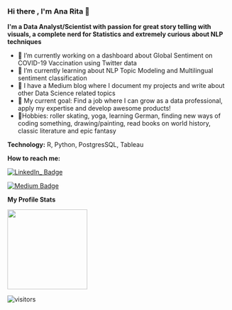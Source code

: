 
### Hi there , I'm Ana Rita 👋

**I'm a Data Analyst/Scientist with passion for great story telling with visuals, a complete nerd for Statistics and extremely curious about NLP techniques**

- 🔭 I’m currently working on a dashboard about Global Sentiment on COVID-19 Vaccination using Twitter data 
- 🌱 I’m currently learning about NLP Topic Modeling and Multilingual sentiment classification 
- 📖 I have a Medium blog where I document my projects and write about other Data Science related topics 
- 🎯 My current goal: Find a job where I can grow as a data professional, apply my expertise and develop awesome products!
- 🌻Hobbies: roller skating, yoga, learning German, finding new ways of coding something,  drawing/painting, read books on world history, classic literature and epic fantasy 

**Technology:** 
R, Python, PostgresSQL, Tableau 

 **How to reach me:**

[![LinkedIn_ Badge]({https://img.shields.io/badge/LinkedIn-0077B5?style=for-the-badge&logo=linkedin&logoColor=white})](https://www.linkedin.com/in/ana-rita-santos)

[![Medium Badge](https://badgen.net/badge/icon/medium?icon=medium&label)](https://medium.com/@anaritasantos)

**My Profile Stats**

<img height="180em" src="https://github-readme-stats.vercel.app/api?username=AnaRita93&show_icons=true&hide_border=true&&count_private=true&include_all_commits=true"/>

![visitors](https://visitor-badge.glitch.me/badge?page_id=page.id)


<!--
**AnaRita93/AnaRita93** is a ✨ _special_ ✨ repository because its `README.md` (this file) appears on your GitHub profile.

Here are some ideas to get you started:

- 🔭 I’m currently working on ...
- 🌱 I’m currently learning ...
- 👯 I’m looking to collaborate on ...
- 🤔 I’m looking for help with ...
- 💬 Ask me about ...
- 📫 How to reach me: ...
- 😄 Pronouns: ...
- ⚡ Fun fact: ...
-->
